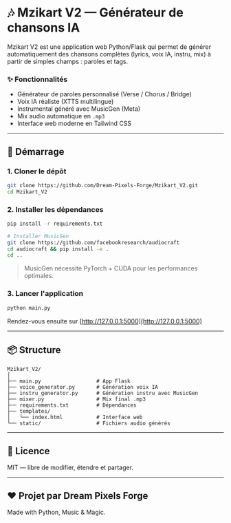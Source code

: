 # 🎶 Mzikart V2 — Générateur de chansons IA

Mzikart V2 est une application web Python/Flask qui permet de générer automatiquement des chansons complètes (lyrics, voix IA, instru, mix) à partir de simples champs : paroles et tags.

### ✨ Fonctionnalités
- Générateur de paroles personnalisé (Verse / Chorus / Bridge)
- Voix IA réaliste (XTTS multilingue)
- Instrumental généré avec MusicGen (Meta)
- Mix audio automatique en `.mp3`
- Interface web moderne en Tailwind CSS

---

## 🚀 Démarrage

### 1. Cloner le dépôt

```bash
git clone https://github.com/Dream-Pixels-Forge/Mzikart_V2.git
cd Mzikart_V2
```

### 2. Installer les dépendances

```bash
pip install -r requirements.txt

# Installer MusicGen
git clone https://github.com/facebookresearch/audiocraft
cd audiocraft && pip install -e .
cd ..
```

> MusicGen nécessite PyTorch + CUDA pour les performances optimales.

### 3. Lancer l'application

```bash
python main.py
```

Rendez-vous ensuite sur [http://127.0.0.1:5000](http://127.0.0.1:5000)

---

## 📦 Structure

```
Mzikart_V2/
│
├── main.py                  # App Flask
├── voice_generator.py       # Génération voix IA
├── instru_generator.py      # Génération instru avec MusicGen
├── mixer.py                 # Mix final .mp3
├── requirements.txt         # Dépendances
├── templates/
│   └── index.html           # Interface web
└── static/                  # Fichiers audio générés
```

---

## 📜 Licence
MIT — libre de modifier, étendre et partager.

---

## ❤️ Projet par Dream Pixels Forge
Made with Python, Music & Magic.